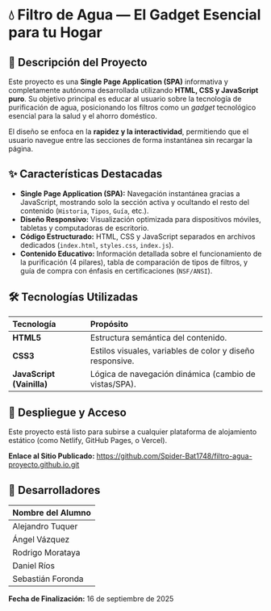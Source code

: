 # 💧 Filtro de Agua — El Gadget Esencial para tu Hogar

## 🚀 Descripción del Proyecto

Este proyecto es una **Single Page Application (SPA)** informativa y completamente autónoma desarrollada utilizando **HTML, CSS y JavaScript puro**. Su objetivo principal es educar al usuario sobre la tecnología de purificación de agua, posicionando los filtros como un *gadget* tecnológico esencial para la salud y el ahorro doméstico.

El diseño se enfoca en la **rapidez y la interactividad**, permitiendo que el usuario navegue entre las secciones de forma instantánea sin recargar la página.

## ✨ Características Destacadas

* **Single Page Application (SPA):** Navegación instantánea gracias a JavaScript, mostrando solo la sección activa y ocultando el resto del contenido (`Historia`, `Tipos`, `Guía`, etc.).
* **Diseño Responsivo:** Visualización optimizada para dispositivos móviles, tabletas y computadoras de escritorio.
* **Código Estructurado:** HTML, CSS y JavaScript separados en archivos dedicados (`index.html`, `styles.css`, `index.js`).
* **Contenido Educativo:** Información detallada sobre el funcionamiento de la purificación (4 pilares), tabla de comparación de tipos de filtros, y guía de compra con énfasis en certificaciones (`NSF/ANSI`).

## 🛠️ Tecnologías Utilizadas

| Tecnología | Propósito |
| :--- | :--- |
| **HTML5** | Estructura semántica del contenido. |
| **CSS3** | Estilos visuales, variables de color y diseño responsive. |
| **JavaScript (Vainilla)** | Lógica de navegación dinámica (cambio de vistas/SPA). |

## 🔗 Despliegue y Acceso

Este proyecto está listo para subirse a cualquier plataforma de alojamiento estático (como Netlify, GitHub Pages, o Vercel).

**Enlace al Sitio Publicado:**
https://github.com/Spider-Bat1748/filtro-agua-proyecto.github.io.git

## 👥 Desarrolladores

| Nombre del Alumno |
| :--- |
| Alejandro Tuquer |
| Ángel Vázquez |
| Rodrigo Morataya |
| Daniel Ríos |
| Sebastián Foronda |

**Fecha de Finalización:** 16 de septiembre de 2025